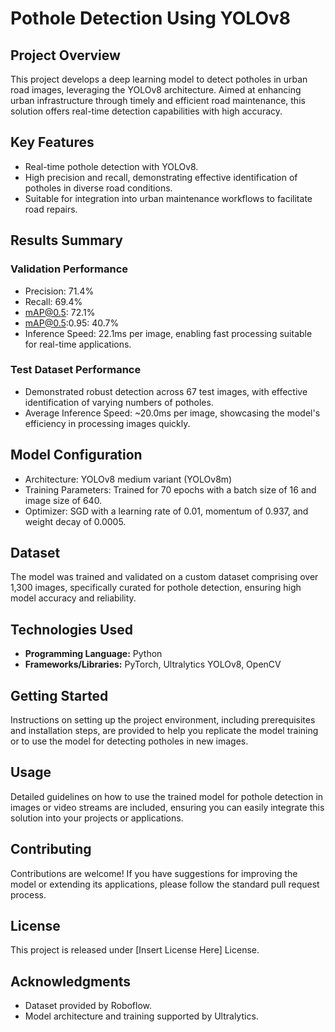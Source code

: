 # Pothole Detection Using YOLOv8

## Project Overview
This project develops a deep learning model to detect potholes in urban road images, leveraging the YOLOv8 architecture. Aimed at enhancing urban infrastructure through timely and efficient road maintenance, this solution offers real-time detection capabilities with high accuracy.

## Key Features
- Real-time pothole detection with YOLOv8.
- High precision and recall, demonstrating effective identification of potholes in diverse road conditions.
- Suitable for integration into urban maintenance workflows to facilitate road repairs.

## Results Summary
### Validation Performance
- Precision: 71.4%
- Recall: 69.4%
- mAP@0.5: 72.1%
- mAP@0.5:0.95: 40.7%
- Inference Speed: 22.1ms per image, enabling fast processing suitable for real-time applications.

### Test Dataset Performance
- Demonstrated robust detection across 67 test images, with effective identification of varying numbers of potholes.
- Average Inference Speed: ~20.0ms per image, showcasing the model's efficiency in processing images quickly.

## Model Configuration
- Architecture: YOLOv8 medium variant (YOLOv8m)
- Training Parameters: Trained for 70 epochs with a batch size of 16 and image size of 640.
- Optimizer: SGD with a learning rate of 0.01, momentum of 0.937, and weight decay of 0.0005.

## Dataset
The model was trained and validated on a custom dataset comprising over 1,300 images, specifically curated for pothole detection, ensuring high model accuracy and reliability.

## Technologies Used
- **Programming Language:** Python
- **Frameworks/Libraries:** PyTorch, Ultralytics YOLOv8, OpenCV

## Getting Started
Instructions on setting up the project environment, including prerequisites and installation steps, are provided to help you replicate the model training or to use the model for detecting potholes in new images.

## Usage
Detailed guidelines on how to use the trained model for pothole detection in images or video streams are included, ensuring you can easily integrate this solution into your projects or applications.

## Contributing
Contributions are welcome! If you have suggestions for improving the model or extending its applications, please follow the standard pull request process.

## License
This project is released under [Insert License Here] License.

## Acknowledgments
- Dataset provided by Roboflow.
- Model architecture and training supported by Ultralytics.
